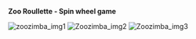**Zoo Roullette - Spin wheel game**

![zoozimba_img1](https://snipercoders.online/zoozimba/img/ad_01.jpg)
![Zoozimba_img2](https://snipercoders.online/zoozimba/img/ad_02.jpg)
![Zoozimba_img3](https://snipercoders.online/zoozimba/img/ad_03.jpg)
